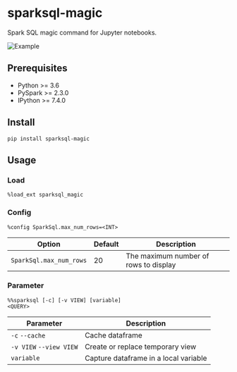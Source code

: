 # sparksql-magic

Spark SQL magic command for Jupyter notebooks.

![Example](screenshots/example.png)

## Prerequisites
- Python >= 3.6
- PySpark >= 2.3.0 
- IPython >= 7.4.0

## Install
```
pip install sparksql-magic
```

## Usage

### Load
```ba
%load_ext sparksql_magic
```

### Config
```
%config SparkSql.max_num_rows=<INT>
```

|Option|Default|Description|
|---|---|---|
|`SparkSql.max_num_rows`|20|The maximum number of rows to display|

### Parameter
```
%%sparksql [-c] [-v VIEW] [variable]
<QUERY>
```

|Parameter|Description|
|---|---|
|`-c` `--cache`|Cache dataframe|
|`-v VIEW` `--view VIEW`|Create or replace temporary view|
|`variable`|Capture dataframe in a local variable|



